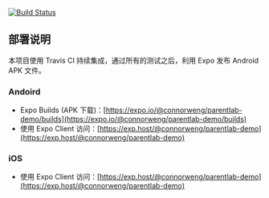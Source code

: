 [![Build Status](https://travis-ci.org/ConnorWeng/parentlab-demo.svg?branch=master)](https://travis-ci.org/ConnorWeng/parentlab-demo)

## 部署说明

本项目使用 Travis CI 持续集成，通过所有的测试之后，利用 Expo 发布 Android APK 文件。

### Andoird

- Expo Builds (APK 下载)：[https://expo.io/@connorweng/parentlab-demo/builds](https://expo.io/@connorweng/parentlab-demo/builds)
- 使用 Expo Client 访问：[https://exp.host/@connorweng/parentlab-demo](https://exp.host/@connorweng/parentlab-demo)

### iOS

- 使用 Expo Client 访问：[https://exp.host/@connorweng/parentlab-demo](https://exp.host/@connorweng/parentlab-demo)
